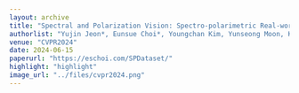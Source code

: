```yaml
---
layout: archive
title: "Spectral and Polarization Vision: Spectro-polarimetric Real-world Dataset"
authorlist: "Yujin Jeon*, Eunsue Choi*, Youngchan Kim, Yunseong Moon, Khalid Omer, Felix Heide, Seung-Hwan Baek"
venue: "CVPR2024"
date: 2024-06-15
paperurl: "https://eschoi.com/SPDataset/"
highlight: "highlight"
image_url: "../files/cvpr2024.png"
---
```


